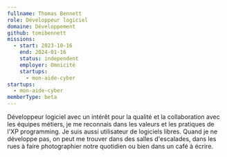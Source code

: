 ```yaml
---
fullname: Thomas Bennett
role: Développeur logiciel
domaine: Développement
github: tomibennett
missions:
  - start: 2023-10-16
    end: 2024-01-16
    status: independent
    employer: Omnicité
    startups:
      - mon-aide-cyber
startups:
  - mon-aide-cyber
memberType: beta
---
```

Développeur logiciel avec un intérêt pour la qualité et la collaboration avec les équipes métiers, je me reconnais dans les valeurs et les pratiques de l'XP programming. Je suis aussi utilisateur de logiciels libres. Quand je ne développe pas, on peut me trouver dans des salles d'escalades, dans les rues à faire photographier notre quotidien ou bien dans un café à écrire.